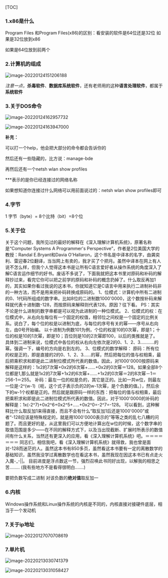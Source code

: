 [TOC]



### 1.x86是什么

Program Files 和Program Files(x86)的区别：看安装的软件是64位还是32位 如果是32位放到x86

如果是64位放到前两个

### 2.计算机的组成

![image-20220124151206188](C:\Users\Lzo\AppData\Roaming\Typora\typora-user-images\image-20220124151206188.png)

*注意一点*，**杀毒软件**、**数据库系统软件**，还有老师用的这种**语言处理软件**，都属于**系统软件**

### 3.关于DOS命令

![image-20220124162957732](C:\Users\Lzo\AppData\Roaming\Typora\typora-user-images\image-20220124162957732.png)

![image-20220124163947000](C:\Users\Lzo\AppData\Roaming\Typora\typora-user-images\image-20220124163947000.png)

**补充：**

可以打一个help，他会把大部分的命令都会告诉你的

然后还有一些隐藏的，比方说：manage-bde

再然后还有一个netsh wlan show profiles

***表示的是你已经连接过的网络名称

如果想知道你连接过什么网络可以用前面说过的：netsh wlan show profiles即可



### 4.字节

1 字节（byte）= 8个比特（bit）=8个位



### 5.关于位

关于这个问题，我所见过的最好的解释在《深入理解计算机系统》，原著名称是“Computer Systems A Programmer's Perspective”，作者是2位美国大学的教授：Randal E.Bryant和Davia O'Hallaron，这个书名是中译本的名字，由龚奕利、雷迎春2位翻译，当当网上有卖的，我才买了个把月。虽然中译本在网上有人说不怎么样，但我个人觉得这本书是让所有C语言爱好者从操作系统的角度深入了解C语言运作细节的好书。废话不多说了，下面我就把这本书里对原码和补码的解释抄过来，看完它你可以把之前学的原码和补码的概念扔掉了。什么取反再加1的，其实如果你看过我说的这本书，你就知道它是C语言中用来执行二进制补码非的一种方法，而不是用来把补码转换成原码的。 1、位模式：计算机中所有二进制的0、1代码所组成的数字串。比如8位的二进制数1000'0000，这个数按补码来解释就代表十进制数-128，而按原码来解释则代表128。原因？往下看。 PS：其实不论是什么进制的数字串都是可以视为此进制的一种位模式。 2、位模式的权：在位模式中，从右向左每位有一个固定的权值，相邻位之间权是一个固定的比例关系。说白了，每个位的权是以进制为底，与每位的序号有关的幂——序号从右向左，由0号开始编。 以十进制为例数101为例，个位的权是10的0次幂，即是1；十位的权是10的1次幂，即是10；百位则是10的2次幂即100，以后的类推就是了。 具体到二进制来说，位模式中各位的权从右向左依次是2的0、1、2、3...........的幂。强调一下，编号的方向是右到左的。 3、位模式的数学解释： 原码：所有位的权是正的，即是直接的2的0、1、2、3......的幂，然后把每位的值与权相乘，最后把乘积求和即是此二进制位模式所代表的数值。因此，对1000'0000按原码来解释是这样的：1x2的7次幂+0x2的6次幂+......+0x2的0次幂＝128。如果全部8个位都是1,那么就是1x2的7次幂+1x2的6次幂+......+1x2的0次幂＝2的8次幂－1＝256-1＝255。 补码：最左一位的权是负的，其它是正的。比如一共w位，则最左一位是-2^(w-1)〔呃，这个式子表示负的2的w-1次幂，是个负数的值。〕，然后余下的w-1个权都是正的。然后就是跟原码一样的东西：把每位的值与权相乘，最后把乘积求和即是此二进制位模式所代表的数值。因此，对于1000'0000的补码的解释是：1x(-2^7)+0x2^6+0x2^5+.....+0x2^0=-2^7=-128。 可以看到，这种解释比什么取反加1来得直接，而且不会有什么“取反加1后还是1000'0000”或者“-128应该是特殊规定的，就是用1000'0000表示的”等等之类的乱七八糟的问题了。而且更好的是，从这里我们可以方便地计算出在w位的时候，这个数字串的取值范围是多少——在不同的解释方式下，以及当出现截断、扩展时所表示的数值间有什么关系，当然还有更深入的应用，看《深入理解计算机系统》吧。＝＝＝＝＝＝＝ 同志们，相信我吧，看《深入理解计算机系统》就得救，我也曾是面对-128而迷茫的人。虽然这本书有850多页，虽然看这本书要有一定的离散数学的基础知识，虽然我没学过离散数学也在看这本书，虽然我现在因这本书已有点走火入魔-_-||。 目前进度是浮点数这一节，强烈召唤此书同好出现，以解我的相思之苦........ (我有些地方不是看得很明白.......)

要把负数写成二进制 对该负数的**绝对值**取反加一



### 6.内核

Windows操作系统和Linux操作系统的内核是不同的，内核直接对接硬件底层，相当于一个发动机

### 7.关于ip地址

![image-20220127070708619](C:\Users\Lzo\AppData\Roaming\Typora\typora-user-images\image-20220127070708619.png)



### 7.单片机

![image-20220213030741379](C:\Users\Lzo\AppData\Roaming\Typora\typora-user-images\image-20220213030741379.png)

![image-20220213031058427](C:\Users\Lzo\AppData\Roaming\Typora\typora-user-images\image-20220213031058427.png)